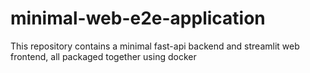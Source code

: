 # minimal-web-e2e-application
This repository contains a minimal fast-api backend and streamlit web frontend, all packaged together using docker
